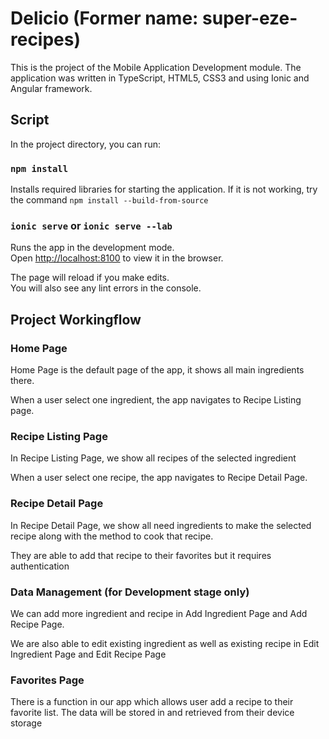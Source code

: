 # Delicio (Former name: super-eze-recipes)
This is the project of the Mobile Application Development module. The application was written in TypeScript, HTML5, CSS3 and using Ionic and Angular framework.

## Script

In the project directory, you can run:

### `npm install`

Installs required libraries for starting the application. If it is not working, try the command `npm install --build-from-source`

### `ionic serve` or `ionic serve --lab`

Runs the app in the development mode.<br>
Open [http://localhost:8100](http://localhost:8100) to view it in the browser.

The page will reload if you make edits.<br>
You will also see any lint errors in the console.

## Project Workingflow

### Home Page

Home Page is the default page of the app, it shows all main ingredients there.

When a user select one ingredient, the app navigates to Recipe Listing page.

### Recipe Listing Page

In Recipe Listing Page, we show all recipes of the selected ingredient

When a user select one recipe, the app navigates to Recipe Detail Page.

### Recipe Detail Page

In Recipe Detail Page, we show all need ingredients to make the selected recipe along with the method to cook that recipe.

They are able to add that recipe to their favorites but it requires authentication

### Data Management (for Development stage only)

We can add more ingredient and recipe in Add Ingredient Page and Add Recipe Page.

We are also able to edit existing ingredient as well as existing recipe in Edit Ingredient Page and Edit Recipe Page

### Favorites Page

There is a function in our app which allows user add a recipe to their favorite list. The data will be stored in and retrieved from their device storage
